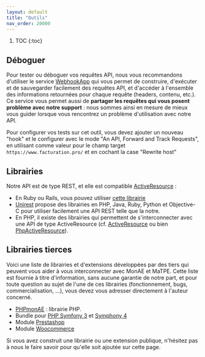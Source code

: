 ```yaml
---
layout: default
title: "Outils"
nav_order: 20000
---
```


1. TOC
{:toc}

## Déboguer
  Pour tester ou déboguer vos requêtes API, nous vous recommandons d'utiliser le service [WebhookApp](https://www.webhookapp.com/) qui vous permet de construire, d'exécuter et de sauvegarder facilement des requêtes API, et d'accéder à l'ensemble des informations retournées pour chaque requête (headers, contenu, etc.). Ce service vous permet aussi de <strong>partager les requêtes qui vous posent problème avec notre support</strong> : nous sommes ainsi en mesure de mieux vous guider lorsque vous rencontrez un problème d'utilisation avec notre API.

  Pour configurer vos tests sur cet outil, vous devez ajouter un nouveau "hook" et le configurer avec le mode "An API, Forward and Track Requests", en utilisant comme valeur pour le champ target `https://www.facturation.pro/` et en cochant la case "Rewrite host"

## Librairies
  Notre API est de type REST, et elle est compatible [ActiveResource](https://github.com/rails/activeresource) :

  * En Ruby ou Rails, vous pouvez utiliser [cette librairie](https://www.facturation.pro/facturation.rb)
  * [Unirest](http://unirest.io/) propose des librairies en PHP, Java, Ruby, Python et Objective-C pour utiliser facilement une API REST telle que la notre.
  * En PHP, il existe des librairies qui permettent de s'interconnecter avec une API de type ActiveResource (cf. [ActiveResource](https://github.com/Indatus/ActiveResource) ou bien [PhpActiveResource](https://github.com/phurni/PhpActiveResource)).

## Librairies tierces

  Voici une liste de librairies et d'extensions développées par des tiers qui peuvent vous aider à vous interconnecter avec MonAE et MaTPE. Cette liste est fournie à titre d'information, sans aucune garantie de notre part, et pour toute question au sujet de l'une de ces librairies (fonctionnement, bugs, commercialisation, ...), vous devez vous adresser directement à l'auteur concerné.

  * [PHPmonAE](https://github.com/Atome-TM/PHPmonAE)  : librairie PHP.
  * Bundle pour [PHP Symfony 3](https://github.com/Tiloweb/tiloweb-matpe) et [Symphony 4](https://github.com/Isoka/monae-symfony4-service)
  * Module [Prestashop](https://store.comexpertise.com/fr/modules/prestashop/module-facturationpro-monaematpe-pour-prestashop)
  * Module [Woocommerce](https://www.symbioseo.fr/boutique/plugins/woocommerce-facturation-matpe-monae/)

  Si vous avez construit une librairie ou une extension publique, n'hésitez pas à nous le faire savoir pour qu'elle soit ajoutée sur cette page.

